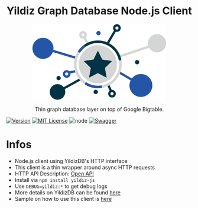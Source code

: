 <h1 align="center">Yildiz Graph Database Node.js Client</h1>
<p align="center">
  <img alt="yildiz" src="docs/images/YildizDBLogo.png" width="362">
</p>
<p align="center">
  Thin graph database layer on top of Google Bigtable.
</p>

[![Version][version-badge]][package] [![MIT License][license-badge]][license] ![node][node-badge] [![Swagger][swagger-badge]][swagger-url]

# Infos

* Node.js client using YildizDB's HTTP interface
* This client is a thin wrapper around async HTTP requests
* HTTP API Description: [Open API][swagger-url]
* Install via `npm install yildiz-js`
* Use `DEBUG=yildiz:*` to get debug logs
* More details on YildizDB can be found [here](https://github.com/yildizdb/yildiz)
* Sample on how to use this client is [here](docs/example.md)

<!-- badges -->
[version-badge]: https://badge.fury.io/js/yildiz-js.svg
[package]: https://www.npmjs.com/package/yildiz-js
[license-badge]: https://img.shields.io/npm/l/yildiz-js.svg
[license]: https://opensource.org/licenses/MIT
[swagger-url]: https://petstore.swagger.io/?url=https://raw.githubusercontent.com/yildizdb/yildiz/master/docs/swagger.yml
[node-badge]: https://img.shields.io/node/v/yildiz-js.svg
[swagger-badge]: https://img.shields.io/badge/Swagger%20UI-OK-orange.svg